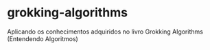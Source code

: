 # grokking-algorithms
Aplicando os conhecimentos adquiridos no livro Grokking Algorithms (Entendendo Algoritmos)
